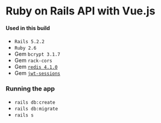 # Ruby on Rails API with Vue.js

#### Used in this build

- `Rails 5.2.2`
- `Ruby 2.6`
- Gem `bcrypt 3.1.7`
- Gem `rack-cors`
- Gem [`redis 4.1.0`](https://github.com/redis/redis-rb)
- Gem [`jwt-sessions`](https://github.com/tuwukee/jwt_sessions)

### Running the app
- `rails db:create`
- `rails db:migrate`
- `rails s`
